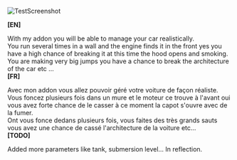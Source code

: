 ![TestScreenshot](https://img4.hostingpics.net/pics/254940201707130914091.jpg)

<b>[EN]</b>

With my addon you will be able to manage your car realistically.<br/>
You run several times in a wall and the engine finds it in the front yes you have a high chance of breaking it at this time the hood opens and smoking.<br/>
You are making very big jumps you have a chance to break the architecture of the car etc ...<br/>
<b>[FR]</b><br/>

Avec mon addon vous allez pouvoir géré votre voiture de façon réaliste.<br/>
Vous foncez plusieurs fois dans un mure et le moteur ce trouve à l'avant oui vous avez forte chance de le casser à ce moment la capot s'ouvre avec de la fumer.<br/>
Ont vous fonce dedans plusieurs fois, vous faites des très grands sauts vous avez une chance de cassé l'architecture de la voiture etc...<br/>
<b>[TODO]</b><br/>

Added more parameters like tank, submersion level... In reflection.

